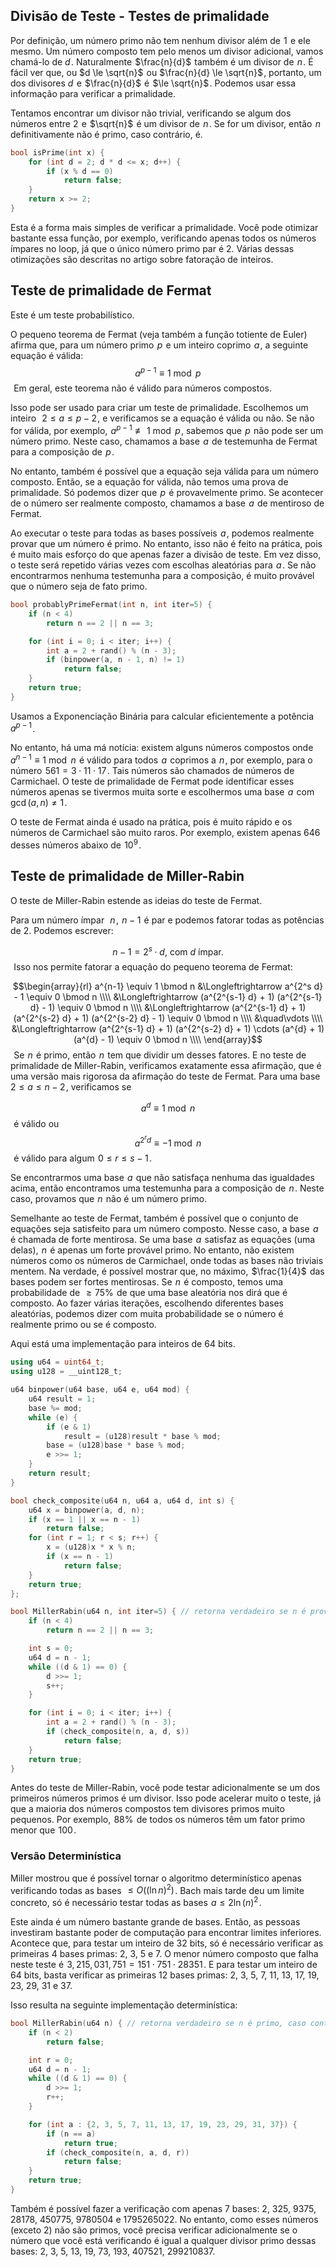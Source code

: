 ## Divisão de Teste - Testes de primalidade

Por definição, um número primo não tem nenhum divisor além de  $1$  e ele mesmo. Um número composto tem pelo menos um divisor adicional, vamos chamá-lo de $d$ . Naturalmente  $\frac{n}{d}$  também é um divisor de  $n$ . É fácil ver que, ou $d \le \sqrt{n}$  ou $\frac{n}{d} \le \sqrt{n}$ , portanto, um dos divisores $d$  e  $\frac{n}{d}$  é  $\le \sqrt{n}$ . Podemos usar essa informação para verificar a primalidade.

Tentamos encontrar um divisor não trivial, verificando se algum dos números entre $2$  e  $\sqrt{n}$  é um divisor de  $n$ . Se for um divisor, então  $n$  definitivamente não é primo, caso contrário, é.

```cpp
bool isPrime(int x) {
    for (int d = 2; d * d <= x; d++) {
        if (x % d == 0)
            return false;
    }
    return x >= 2;
}
```

Esta é a forma mais simples de verificar a primalidade. Você pode otimizar bastante essa função, por exemplo, verificando apenas todos os números ímpares no loop, já que o único número primo par é 2. Várias dessas otimizações são descritas no artigo sobre fatoração de inteiros.

## Teste de primalidade de Fermat

Este é um teste probabilístico.

O pequeno teorema de Fermat (veja também a função totiente de Euler) afirma que, para um número primo  $p$  e um inteiro coprimo  $a$ , a seguinte equação é válida:
$$a^{p-1} \equiv 1 \bmod p$$ 
Em geral, este teorema não é válido para números compostos.

Isso pode ser usado para criar um teste de primalidade. Escolhemos um inteiro  
$2 \le a \le p - 2$ , e verificamos se a equação é válida ou não. Se não for válida, por exemplo,  $a^{p-1} \not\equiv 1 \bmod p$ , sabemos que  $p$  não pode ser um número primo. Neste caso, chamamos a base  $a$  de testemunha de Fermat para a composição de  $p$ .

No entanto, também é possível que a equação seja válida para um número composto. Então, se a equação for válida, não temos uma prova de primalidade. Só podemos dizer que  $p$  é provavelmente primo. Se acontecer de o número ser realmente composto, chamamos a base  $a$  de mentiroso de Fermat.

Ao executar o teste para todas as bases possíveis  $a$ , podemos realmente provar que um número é primo. No entanto, isso não é feito na prática, pois é muito mais esforço do que apenas fazer a divisão de teste. Em vez disso, o teste será repetido várias vezes com escolhas aleatórias para  $a$ . Se não encontrarmos nenhuma testemunha para a composição, é muito provável que o número seja de fato primo.

```cpp
bool probablyPrimeFermat(int n, int iter=5) {
    if (n < 4)
        return n == 2 || n == 3;

    for (int i = 0; i < iter; i++) {
        int a = 2 + rand() % (n - 3);
        if (binpower(a, n - 1, n) != 1)
            return false;
    }
    return true;
}
```
Usamos a Exponenciação Binária para calcular eficientemente a potência  $a^{p-1}$ .

No entanto, há uma má notícia: existem alguns números compostos onde  $a^{n-1} \equiv 1 \bmod n$  é válido para todos  $a$  coprimos a  $n$ , por exemplo, para o número  $561 = 3 \cdot 11 \cdot 17$ . Tais números são chamados de números de Carmichael. O teste de primalidade de Fermat pode identificar esses números apenas se tivermos muita sorte e escolhermos uma base  $a$  com  $\gcd(a, n) \ne 1$ .

O teste de Fermat ainda é usado na prática, pois é muito rápido e os números de Carmichael são muito raros. Por exemplo, existem apenas 646 desses números abaixo de  $10^9$ .

## Teste de primalidade de Miller-Rabin

O teste de Miller-Rabin estende as ideias do teste de Fermat.

Para um número ímpar  
$n$ ,  $n-1$  é par e podemos fatorar todas as potências de 2. Podemos escrever:

$$n - 1 = 2^s \cdot d,~\text{com}~d~\text{ímpar}.$$ 
Isso nos permite fatorar a equação do pequeno teorema de Fermat:
 
$$\begin{array}{rl} a^{n-1} \equiv 1 \bmod n &\Longleftrightarrow a^{2^s d} - 1 \equiv 0 \bmod n \\\\ &\Longleftrightarrow (a^{2^{s-1} d} + 1) (a^{2^{s-1} d} - 1) \equiv 0 \bmod n \\\\ &\Longleftrightarrow (a^{2^{s-1} d} + 1) (a^{2^{s-2} d} + 1) (a^{2^{s-2} d} - 1) \equiv 0 \bmod n \\\\ &\quad\vdots \\\\ &\Longleftrightarrow (a^{2^{s-1} d} + 1) (a^{2^{s-2} d} + 1) \cdots (a^{d} + 1) (a^{d} - 1) \equiv 0 \bmod n \\\\ \end{array}$$ 
Se  $n$  é primo, então  $n$  tem que dividir um desses fatores. E no teste de primalidade de Miller-Rabin, verificamos exatamente essa afirmação, que é uma versão mais rigorosa da afirmação do teste de Fermat. Para uma base  $2 \le a \le n-2$ , verificamos se

$$a^d \equiv 1 \bmod n$$ 
é válido ou
 
$$a^{2^r d} \equiv -1 \bmod n$$ 
é válido para algum  $0 \le r \le s - 1$ .

Se encontrarmos uma base  $a$  que não satisfaça nenhuma das igualdades acima, então encontramos uma testemunha para a composição de  $n$ . Neste caso, provamos que  $n$  não é um número primo.

Semelhante ao teste de Fermat, também é possível que o conjunto de equações seja satisfeito para um número composto. Nesse caso, a base  $a$  é chamada de forte mentirosa. Se uma base  $a$  satisfaz as equações (uma delas),  $n$  é apenas um forte provável primo. No entanto, não existem números como os números de Carmichael, onde todas as bases não triviais mentem. Na verdade, é possível mostrar que, no máximo,  $\frac{1}{4}$  das bases podem ser fortes mentirosas. Se  $n$  é composto, temos uma probabilidade de  $\ge 75\%$  de que uma base aleatória nos dirá que é composto. Ao fazer várias iterações, escolhendo diferentes bases aleatórias, podemos dizer com muita probabilidade se o número é realmente primo ou se é composto.

Aqui está uma implementação para inteiros de 64 bits.

```cpp
using u64 = uint64_t;
using u128 = __uint128_t;

u64 binpower(u64 base, u64 e, u64 mod) {
    u64 result = 1;
    base %= mod;
    while (e) {
        if (e & 1)
            result = (u128)result * base % mod;
        base = (u128)base * base % mod;
        e >>= 1;
    }
    return result;
}

bool check_composite(u64 n, u64 a, u64 d, int s) {
    u64 x = binpower(a, d, n);
    if (x == 1 || x == n - 1)
        return false;
    for (int r = 1; r < s; r++) {
        x = (u128)x * x % n;
        if (x == n - 1)
            return false;
    }
    return true;
};

bool MillerRabin(u64 n, int iter=5) { // retorna verdadeiro se n é provavelmente primo, caso contrário, retorna falso.
    if (n < 4)
        return n == 2 || n == 3;

    int s = 0;
    u64 d = n - 1;
    while ((d & 1) == 0) {
        d >>= 1;
        s++;
    }

    for (int i = 0; i < iter; i++) {
        int a = 2 + rand() % (n - 3);
        if (check_composite(n, a, d, s))
            return false;
    }
    return true;
}
```
Antes do teste de Miller-Rabin, você pode testar adicionalmente se um dos primeiros números primos é um divisor. Isso pode acelerar muito o teste, já que a maioria dos números compostos tem divisores primos muito pequenos. Por exemplo,  $88\%$  de todos os números têm um fator primo menor que  $100$ .

### Versão Determinística

Miller mostrou que é possível tornar o algoritmo determinístico apenas verificando todas as bases  $\le O((\ln n)^2)$ . Bach mais tarde deu um limite concreto, só é necessário testar todas as bases  $a \le 2 \ln(n)^2$ .

Este ainda é um número bastante grande de bases. Então, as pessoas investiram bastante poder de computação para encontrar limites inferiores. Acontece que, para testar um inteiro de 32 bits, só é necessário verificar as primeiras 4 bases primas: 2, 3, 5 e 7. O menor número composto que falha neste teste é  $3,215,031,751 = 151 \cdot 751 \cdot 28351$ . E para testar um inteiro de 64 bits, basta verificar as primeiras 12 bases primas: 2, 3, 5, 7, 11, 13, 17, 19, 23, 29, 31 e 37.

Isso resulta na seguinte implementação determinística:

```cpp
bool MillerRabin(u64 n) { // retorna verdadeiro se n é primo, caso contrário, retorna falso.
    if (n < 2)
        return false;

    int r = 0;
    u64 d = n - 1;
    while ((d & 1) == 0) {
        d >>= 1;
        r++;
    }

    for (int a : {2, 3, 5, 7, 11, 13, 17, 19, 23, 29, 31, 37}) {
        if (n == a)
            return true;
        if (check_composite(n, a, d, r))
            return false;
    }
    return true;
}
```
Também é possível fazer a verificação com apenas 7 bases: 2, 325, 9375, 28178, 450775, 9780504 e 1795265022. No entanto, como esses números (exceto 2) não são primos, você precisa verificar adicionalmente se o número que você está verificando é igual a qualquer divisor primo dessas bases: 2, 3, 5, 13, 19, 73, 193, 407521, 299210837.